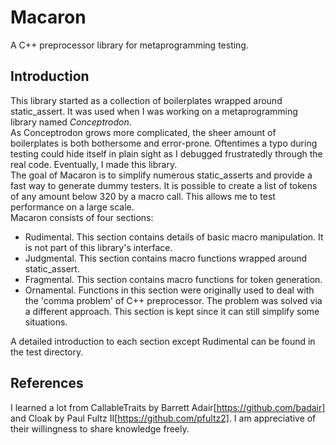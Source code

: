 # Macaron
A C++ preprocessor library for metaprogramming testing.

## Introduction
This library started as a collection of boilerplates wrapped around static_assert. It was used when I was working on a metaprogramming library named *Conceptrodon*.  
As Conceptrodon grows more complicated, the sheer amount of boilerplates is both bothersome and error-prone.
Oftentimes a typo during testing could hide itself in plain sight as I debugged frustratedly through the real code. Eventually, I made this library.  
The goal of Macaron is to simplify numerous static_asserts and provide a fast way to generate dummy testers. It is possible to create a list of tokens of any amount below 320 by a macro call.
This allows me to test performance on a large scale.  
Macaron consists of four sections:
- Rudimental. This section contains details of basic macro manipulation. It is not part of this library's interface.
- Judgmental. This section contains macro functions wrapped around static_assert.
- Fragmental. This section contains macro functions for token generation.
- Ornamental. Functions in this section were originally used to deal with the 'comma problem' of C++ preprocessor. The problem was solved via a different approach. This section is kept since it can still simplify some situations.

A detailed introduction to each section except Rudimental can be found in the test directory.

## References
I learned a lot from CallableTraits by Barrett Adair[https://github.com/badair] and Cloak by Paul Fultz II[https://github.com/pfultz2]. I am appreciative of their willingness to share knowledge freely.
